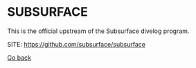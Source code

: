 # SUBSURFACE

 This is the official upstream of the Subsurface divelog program.
 
 SITE: https://github.com/subsurface/subsurface

 [Go back](https://portable-linux-apps.github.io/apps.html)
